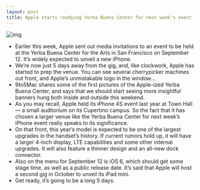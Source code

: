 ```yaml
---
layout: post
title: Apple starts readying Yerba Buena Center for next week's event
---
```

![img](http://media.idownloadblog.com/wp-content/uploads/2012/09/yerba-beuna-9to5-e1347010828470.jpg)
* Earlier this week, Apple sent out media invitations to an event to be held at the Yerba Buena Center for the Arts in San Francisco on September 12. It’s widely expected to unveil a new iPhone.
* We’re now just 5 days away from the gig, and, like clockwork, Apple has started to prep the venue. You can see several cherrypicker machines out front, and Apple’s unmistakable logo in the window…
* 9to5Mac shares some of the first pictures of the Apple-ized Yerba Buena Center, and says that we should start seeing more insightful banners hung both inside and outside this weekend.
* As you may recall, Apple held its iPhone 4S event last year at Town Hall — a small auditorium on its Cupertino campus. So the fact that it has chosen a larger venue like the Yerba Buena Center for next week’s iPhone event really speaks to its significance.
* On that front, this year’s model is expected to be one of the largest upgrades in the handset’s history. If current rumors hold up, it will have a larger 4-inch display, LTE capabilities and some other internal upgrades. It will also feature a thinner design and an all-new dock connector.
* Also on the menu for September 12 is iOS 6, which should get some stage time, as well as a public release date. It’s said that Apple will host a second gig in October to unveil its iPad mini.
* Get ready, it’s going to be a long 5 days.

